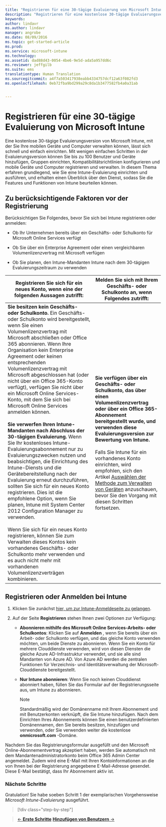 ```yaml
---
title: "Registrieren für eine 30-tägige Evaluierung von Microsoft Intune | Microsoft Intune"
description: "Registrieren für eine kostenlose 30-tägige Evaluierungsversion von Intune und Erwägungen vor der Registrierung."
keywords: 
author: lindavr
ms.author: lindavr
manager: angrobe
ms.date: 08/09/2016
ms.topic: get-started-article
ms.prod: 
ms.service: microsoft-intune
ms.technology: 
ms.assetid: dad88d43-0054-4be6-9e5d-ada5a957dd6c
ms.reviewer: jeffgilb
ms.suite: ems
translationtype: Human Translation
ms.sourcegitcommit: a4f7a503417938eabb4334757dcf12a63f082fd3
ms.openlocfilehash: 0eb72fba9bd299a29c8da1b3477582fb4a0a31ab


---
```


# <a name="sign-up-for-a-30day-evaluation-of-microsoft-intune"></a>Registrieren für eine 30-tägige Evaluierung von Microsoft Intune

Eine kostenlose 30-tägige Evaluierungsversion von Microsoft Intune, mit der Sie Ihre mobilen Geräte und Computer verwalten können, lässt sich schnell und einfach einrichten. Mit wenigen einfachen Schritten in der Evaluierungsversion können Sie bis zu 100 Benutzer und Geräte hinzufügen, Gruppen einrichten, Kompatibilitätsrichtlinien konfigurieren und mobile Geräte und Computer registrieren und verwalten. In diesem Thema erfahren grundlegend, wie Sie eine Intune-Evaluierung einrichten und ausführen, und erhalten einen Überblick über den Dienst, sodass Sie die Features und Funktionen von Intune beurteilen können.

## <a name="what-to-consider-before-you-sign-up"></a>Zu berücksichtigende Faktoren vor der Registrierung

Berücksichtigen Sie Folgendes, bevor Sie sich bei Intune registrieren oder anmelden:

-   Ob Ihr Unternehmen bereits über ein Geschäfts- oder Schulkonto für Microsoft Online Services verfügt

-   Ob Sie über ein Enterprise Agreement oder einen vergleichbaren Volumenlizenzvertrag mit Microsoft verfügen

-   Ob Sie planen, den Intune-Mandanten Intune nach dem 30-tägigen Evaluierungszeitraum zu verwenden

|Registrieren Sie sich für ein neues Konto, wenn eine der folgenden Aussagen zutrifft:|Melden Sie sich mit Ihrem Geschäfts- oder Schulkonto an, wenn Folgendes zutrifft:|
|-----------------------------------------------------------------|------------------------------------------------|
|**Sie besitzen kein Geschäfts- oder Schulkonto.** Ein Geschäfts- oder Schulkonto wird bereitgestellt, wenn Sie einen Volumenlizenzvertrag mit Microsoft abschließen oder Office 365 abonnieren. Wenn Ihre Organisation kein Enterprise Agreement oder keinen entsprechenden Volumenlizenzvertrag mit Microsoft abgeschlossen hat (oder nicht über ein Office 365-Konto verfügt), verfügen Sie nicht über ein Microsoft Online Services-Konto, mit dem Sie sich bei Microsoft Online Services anmelden können.<br /><br />**Sie verwerfen Ihren Intune-Mandanten nach Abschluss der 30-tägigen Evaluierung.** Wenn Sie Ihr kostenloses Intune-Evaluierungsabonnement nur zu Evaluierungszwecken nutzen und beabsichtigen, die Einrichtung des Intune-Diensts und die Gerätebereitstellung nach der Evaluierung erneut durchzuführen, sollten Sie sich für ein neues Konto registrieren. Dies ist die empfohlene Option, wenn Sie planen, Intune mit System Center 2012 Configuration Manager zu verwenden.<br /><br />Wenn Sie sich für ein neues Konto registrieren, können Sie zum Verwalten dieses Kontos kein vorhandenes Geschäfts- oder Schulkonto mehr verwenden und es auch nicht mehr mit vorhandenen Volumenlizenzverträgen kombinieren.|**Sie verfügen über ein Geschäfts- oder Schulkonto, das über einen Volumenlizenzvertrag oder über ein Office 365-Abonnement bereitgestellt wurde, und verwenden diese Evaluierungsversion zur Bewertung von Intune.**<br /><br />Falls Sie Intune für ein vorhandenes Konto einrichten, wird empfohlen, sich den Artikel [Auswählen der Methode zum Verwalten von Geräten](/intune/get-started/choose-how-to-manage-devices) anzuschauen, bevor Sie den Vorgang mit diesen Schritten fortsetzen.|

## <a name="sign-up-or-sign-in-to-intune"></a>Registrieren oder Anmelden bei Intune

1.  Klicken Sie zunächst [hier, um zur Intune-Anmeldeseite zu gelangen](https://portal.office.com/Signup/Signup.aspx?OfferId=40BE278A-DFD1-470a-9EF7-9F2596EA7FF9&dl=INTUNE_A&ali=1#0%20).

2.  Auf der Seite **Registrieren** stehen Ihnen zwei Optionen zur Verfügung:

    -   **Abonnieren mithilfe des Microsoft Online Services-Arbeits- oder Schulkontos**: Klicken Sie auf **Anmelden** , wenn Sie bereits über ein Arbeit- oder Schulkonto verfügen, und das gleiche Konto verwenden möchten, um beide Dienste zu abonnieren. Wenn Sie ein Konto für mehrere Clouddienste verwenden, wird von diesen Diensten die gleiche Azure AD-Infrastruktur verwendet, und sie alle sind Mandanten von Azure AD. Von Azure AD werden die zentralen Funktionen für Verzeichnis- und Identitätsverwaltung der Microsoft-Clouddienste bereitgestellt.

    -   **Nur Intune abonnieren**: Wenn Sie noch keinen Clouddienst abonniert haben, füllen Sie das Formular auf der Registrierungsseite aus, um Intune zu abonnieren.

        > [!NOTE]
        > Standardmäßig wird der Domänenname mit Ihrem Abonnement und mit Benutzerkonten verknüpft, die Sie Intune hinzufügen. Nach dem Einrichten Ihres Abonnements können Sie einen benutzerdefinierten Domänennamen, den Sie bereits besitzen, hinzufügen und verwenden, oder Sie verwenden weiter die kostenlose **onmicrosoft.com** -Domäne.

Nachdem Sie das Registrierungsformular ausgefüllt und den Microsoft Online-Abonnementvertrag akzeptiert haben, werden Sie automatisch mit dem Mandantenadministratorkonto beim Office 365 Admin Center angemeldet. Zudem wird eine E-Mail mit Ihren Kontoinformationen an die von Ihnen bei der Registrierung angegebene E-Mail-Adresse gesendet. Diese E-Mail bestätigt, dass Ihr Abonnement aktiv ist.

### <a name="next-steps"></a>Nächste Schritte
Gratulation! Sie habe soeben Schritt 1 der exemplarischen Vorgehensweise *Microsoft Intune-Evaluierung* ausgeführt.

>[!div class="step-by-step"]

>[&larr; **Erste Schritte**](get-started-with-a-30-day-trial-of-microsoft-intune.md)     [**Hinzufügen von Benutzern** &rarr;](get-started-with-a-30-day-trial-of-microsoft-intune-step-2.md)  



<!--HONumber=Nov16_HO1-->


